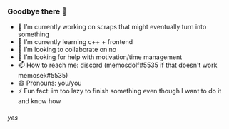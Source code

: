 ### Goodbye there 👋

- 🔭 I’m currently working on scraps that might eventually turn into something
- 🌱 I’m currently learning c++ + frontend
- 👯 I’m looking to collaborate on no
- 🤔 I’m looking for help with motivation/time management
- 📫 How to reach me: discord (memosdolf#5535 if that doesn't work memosek#5535)
- 😄 Pronouns: you/you
- ⚡ Fun fact: im too lazy to finish something even though I want to do it and know how

###### yes
